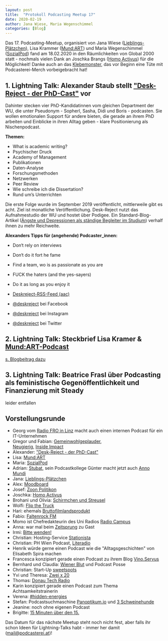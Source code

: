 ```yaml
---
layout: post
title:  "Protokoll Podcasting Meetup 17"
date: 2020-02-19
author: Jana Wiese, Maria Wegenschimmel
categories: [Blog]
---
```


Das 17. Podcasting-Meetup, organisiert von Jana Wiese
([Lieblings-Plätzchen](www.lieblings-plaetzchen.com/)), Lisa Krammer
([Mund:ART](http://mundartpodcast.at/)) und Maria Wegenschimmel
([SozialPod](https://www.sozialpod.com/)) fand am 18.02.2020 in den
Räumlichkeiten von Global 2000 statt - nochmals vielen Dank an Joschka Brangs
([Homo Activus](https://homo-activus.org/)) für die Möglichkeit! Danke auch an
das [Klebemonster](https://twitter.com/klebemonster?lang=de), das vor Beginn
eine Tüte mit Podcasterei-Merch vorbeigebracht hat!

## 1. Lightning Talk: Alexander Staub stellt ["Desk-Reject - der PhD-Cast"](https://deskreject.home.blog/) vor

Dahinter stecken vier PhD-Kandidatinnen vom gleichen Department der WU, die
unter Pseudonym - Sopherl, Sasha, Didi und Boris - podcasten. Sie wollen
emotionalen Support für andere bieten, die gerade an ihrem PhD arbeiten und
Einblicke in ihren Alltag geben - klare Positionierung als Nischenpodcast.

**Themen:**

* What is academic writing?
* Psychischer Druck
* Academy of Management
* Publikationen
* Daten-Analyse
* Forschungsmethoden
* Netzwerken
* Peer Review
* Wie schreibe ich die Dissertation?
* Rund um’s Unterrichten

 Die erste Folge wurde im September 2019 veröffentlicht, mittlerweile gibt es
 acht. Ziel ist monatliche Veröffentlichung. Desk-Reject nutzt das
 Aufnahmestudio der WU und hostet über Podigee. Ein
 Standard-Blog-Artikel 
 ([Ängste und Depressionen als ständige Begleiter im Studium](https://www.derstandard.at/story/2000114482502/aengste-und-depressionen-als-staendige-begleiter-im-studium)) verhalf ihnen
 zu mehr Reichweite.

 **Alexanders Tipps für (angehende) Podcaster_innen:**

* Don‘t rely on interviews
* Don‘t do it fort he fame
* Find a team, wo is as passionate as you are
* FUCK the haters (and the yes-sayers)
* Do it as long as you enjoy it

* [Deskreject-RSS-Feed (aac)](https://deskreject.podigee.io/feed/aac)
* [@deskreject](facebook.com/deskreject) bei Facebook
* [@deskreject](http://instagram.com/deskreject) bei Instagram
* [@deskreject](twitter.com/deskreject) bei Twitter

## 2. Lightning Talk: Steckbrief Lisa Kramer & [Mund:ART-Podcast]((http://mundartpodcast.at/))

[s. Blogbeitrag dazu](https://www.podcasterei.at/blog/steckbrief/2020/02/18/Podcast-Steckbrief-Lisa-Krammer-Mundart.html)

## 3. Lightning Talk: Beatrice Frasl über Podcasting als feministische Gegenöffentlichkeit und Finanzierung mit Steady

leider entfallen

## Vorstellungsrunde

* Georg vom [Radio FRO in Linz]((http://mundartpodcast.at/)) macht auch einen
  internen Podcast für ein IT-Unternehmen
* Gregor und Fabian: [Gemeinwohlgeplauder](https://gemeinwohlgeplauder.org/),  
  [Neugierig](https://neugierig.biondekbuehne.at/), 
  [Inside Impact](https://www.wu.ac.at/sec/sec-podcast#c543143)
* Alexander: ["Desk-Reject - der PhD-Cast"](https://deskreject.home.blog/)
* Lisa: [Mund:ART](http://mundartpodcast.at/)
* Maria: [SozialPod](http://www.sozialpod.com)
* Adrian: [Stubat](https://www.stubat.at), sein Podcastkollege Günter macht
  jetzt auch [Anno Mundi](http://www.annomundi.eu)
* Jana: [Lieblings-Plätzchen](https://www.lieblings-plaetzchen.com)
* Alex: [Moodboard](https://soundcloud.com/user-782630186)
* Josef: [Zoon Politikon](https://soundcloud.com/josef-muehlbauer-jc/einfuhrungs-folge-zoon-politikon)
* Joschka: [Homo Activus](https://homo-activus.org/)
* Brohani und Olivia: [Schirmchen und Streusel](https://unterpalmen.net/podcast/)
* Wolfi: [Flip the Truck](https://unterpalmen.net/podcast/)
* Hari: ehemals [Bruttofilmlandsprodukt](https://unterpalmen.net/podcast/)
* Fabio: [Faltenrock FM](https://www.caritas-pflege.at/wien/aktuell/radio-faltenrock/)
* Momo ist Chefredakteurin des Uni Radios [Radio Campus](https://www.univie.ac.at/radiocampus/)
* Anna: war mal beim [Zeitsprung](https://www.zeitsprung.fm/podcast/zs203/) zu Gast
* Irmi: [Bitte wenden!](https://podtail.com/de/podcast/bitte-wenden/)
* Christian: Hosting-Service [Stationista](https://www.stationista.com/at)
* Christian: PH Wien Podcast, [Literadio](https://www.stationista.com/at)
* Henrik würde gerne einen Podcast wie die "Alltagsgeschichten" von Elisabeth Spira machen
* Francesca konzipiert gerade einen Podcast zu ihrem Blog [Vino.Servus](https://vinoservus.com/)
* Bernhard und Claudia: [Wiener Blut](https://www.podcastposse.at/wienerblut/) und Podcast Posse
* Christian: Start-Up [sweetspots](https://sweetspots.io/)
* Yvi und Theresa: [Zwei x 20](https://soundcloud.com/zweix20)
* Thomas: [Donau Tech Radio](https://dtr.fm)
* Karin konzipiert gerade einen Podcast zum Thema Achtsamkeitstrainerin
* Verena: [#hidden-energies](https://www.verenathiem.com/podcast/)
* Stefan: Podcastsuchmaschine [Panoptikum.io](https://panoptikum.io/) und
  [3 Schweinehunde](https://3-schweinehun.de/)
* Jeanine: noch ohne eigenen Podcast
* Brigitte: [15 Minuten über den 15.](https://www.museum15.at/podcast/)

Das Datum für das nächste Meetup steht noch nicht fest, aber falls ihr schon
Ideen für Lightning-Talks habt - immer her damit (mail@podcasterei.at)!
